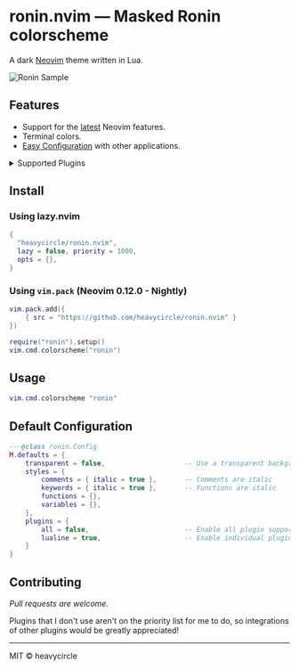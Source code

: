 # ronin.nvim — Masked Ronin colorscheme

A dark [Neovim](https://github.com/neovim/neovim) theme written in Lua.

![Ronin Sample](https://github.com/user-attachments/assets/7da2e094-63f1-4c07-ad09-7fc4303f628d)

## Features

- Support for the [latest](https://github.com/neovim/neovim/releases/tag/latest) Neovim features.
- Terminal colors.
- [Easy Configuration](https://github.com/heavycircle/dotfiles) with other applications.

<details>
<summary>Supported Plugins</summary>

| **Plugin**                                                            | **Support**                                      |
| --------------------------------------------------------------------- | ------------------------------------------------ |
| [blink.cmp](https://github.com/saghen/blink.cmp)                      | [`gitsigns`](lua/ronin/plugins/blink.lua)        |
| [nvim-cmp](https://github.com/hrsh7th/nvim-cmp)                       | [`gitsigns`](lua/ronin/plugins/cmp.lua)          |
| [gitsigns.nvim](https://github.com/lewis6991/gitsigns.nvim)           | [`gitsigns`](lua/ronin/plugins/gitsigns.lua)     |
| [lualine.nvim](https://github.com/nvim-lualine/lualine.nvim)          | [`lualine`](lua/ronin/plugins/lualine.lua)       |
| [telescope.nvim](https://github.com/nvim-telescope/telescope.nvim)    | [`telescope`](lua/ronin/plugins/telescope.lua)   |
| [treesitter.nvim](https://github.com/nvim-treesitter/vnim-treesitter) | [`treesitter`](lua/ronin/plugins/treesitter.lua) |

</details>

## Install

### Using lazy.nvim

```lua
{
  "heavycircle/ronin.nvim",
  lazy = false, priority = 1000,
  opts = {},
}
```

### Using `vim.pack` (Neovim 0.12.0 - Nightly)

```lua
vim.pack.add({
    { src = "https://github.com/heavycircle/ronin.nvim" }
})

require("ronin").setup()
vim.cmd.colorscheme("ronin")
```

## Usage

```lua
vim.cmd.colorscheme "ronin"
```

## Default Configuration

```lua
---@class ronin.Config
M.defaults = {
    transparent = false,                    -- Use a transparent background
    styles = {
        comments = { italic = true },       -- Comments are italic
        keywords = { italic = true },       -- Functions are italic
        functions = {},
        variables = {},
    },
    plugins = {
        all = false,                        -- Enable all plugin support with 'all = true'
        lualine = true,                     -- Enable individual plugin support
    }
}
```

## Contributing

*Pull requests are welcome.*

Plugins that I don't use aren't on the priority list for me to do, so integrations of other plugins would be greatly appreciated!

---

MIT © heavycircle
